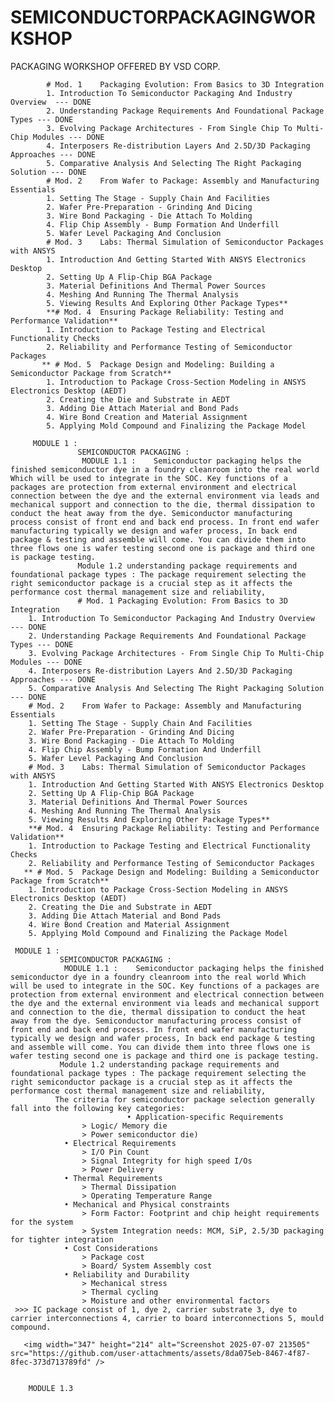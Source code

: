 # SEMICONDUCTORPACKAGINGWORKSHOP
PACKAGING WORKSHOP OFFERED BY VSD CORP.


            # Mod. 1	Packaging Evolution: From Basics to 3D Integration	
	        1. Introduction To Semiconductor Packaging And Industry Overview  --- DONE
	        2. Understanding Package Requirements And Foundational Package Types --- DONE
	        3. Evolving Package Architectures - From Single Chip To Multi-Chip Modules --- DONE
	        4. Interposers Re-distribution Layers And 2.5D/3D Packaging Approaches --- DONE
	        5. Comparative Analysis And Selecting The Right Packaging Solution --- DONE
            # Mod. 2	From Wafer to Package: Assembly and Manufacturing Essentials	
	        1. Setting The Stage - Supply Chain And Facilities
	        2. Wafer Pre-Preparation - Grinding And Dicing
	        3. Wire Bond Packaging - Die Attach To Molding
	        4. Flip Chip Assembly - Bump Formation And Underfill
	        5. Wafer Level Packaging And Conclusion
            # Mod. 3	Labs: Thermal Simulation of Semiconductor Packages with ANSYS
	        1. Introduction And Getting Started With ANSYS Electronics Desktop
	        2. Setting Up A Flip-Chip BGA Package
	        3. Material Definitions And Thermal Power Sources
	        4. Meshing And Running The Thermal Analysis
	        5. Viewing Results And Exploring Other Package Types**
            **# Mod. 4	Ensuring Package Reliability: Testing and Performance Validation**	
	        1. Introduction to Package Testing and Electrical Functionality Checks
	        2. Reliability and Performance Testing of Semiconductor Packages
           ** # Mod. 5	Package Design and Modeling: Building a Semiconductor Package from Scratch**	
	        1. Introduction to Package Cross-Section Modeling in ANSYS Electronics Desktop (AEDT)
	        2. Creating the Die and Substrate in AEDT
	        3. Adding Die Attach Material and Bond Pads
	        4. Wire Bond Creation and Material Assignment
	        5. Applying Mold Compound and Finalizing the Package Model

         MODULE 1 : 
                   SEMICONDUCTOR PACKAGING : 
		            MODULE 1.1 :    Semiconductor packaging helps the finished semiconductor dye in a foundry cleanroom into the real world Which will be used to integrate in the SOC. Key functions of a packages are protection from external environment and electrical connection between the dye and the external environment via leads and mechanical support and connection to the die, thermal dissipation to conduct the heat away from the dye. Semiconductor manufacturing process consist of front end and back end process. In front end wafer manufacturing typically we design and wafer process, In back end package & testing and assemble will come. You can divide them into three flows one is wafer testing second one is package and third one is package testing.
		           Module 1.2 understanding package requirements and foundational package types : The package requirement selecting the right semiconductor package is a crucial step as it affects the performance cost thermal management size and reliability, 
	               # Mod. 1	Packaging Evolution: From Basics to 3D Integration	
        1. Introduction To Semiconductor Packaging And Industry Overview  --- DONE
        2. Understanding Package Requirements And Foundational Package Types --- DONE
        3. Evolving Package Architectures - From Single Chip To Multi-Chip Modules --- DONE
        4. Interposers Re-distribution Layers And 2.5D/3D Packaging Approaches --- DONE
        5. Comparative Analysis And Selecting The Right Packaging Solution --- DONE
        # Mod. 2	From Wafer to Package: Assembly and Manufacturing Essentials	
        1. Setting The Stage - Supply Chain And Facilities
        2. Wafer Pre-Preparation - Grinding And Dicing
        3. Wire Bond Packaging - Die Attach To Molding
        4. Flip Chip Assembly - Bump Formation And Underfill
        5. Wafer Level Packaging And Conclusion
        # Mod. 3	Labs: Thermal Simulation of Semiconductor Packages with ANSYS
        1. Introduction And Getting Started With ANSYS Electronics Desktop
        2. Setting Up A Flip-Chip BGA Package
        3. Material Definitions And Thermal Power Sources
        4. Meshing And Running The Thermal Analysis
        5. Viewing Results And Exploring Other Package Types**
        **# Mod. 4	Ensuring Package Reliability: Testing and Performance Validation**	
        1. Introduction to Package Testing and Electrical Functionality Checks
        2. Reliability and Performance Testing of Semiconductor Packages
       ** # Mod. 5	Package Design and Modeling: Building a Semiconductor Package from Scratch**	
        1. Introduction to Package Cross-Section Modeling in ANSYS Electronics Desktop (AEDT)
        2. Creating the Die and Substrate in AEDT
        3. Adding Die Attach Material and Bond Pads
        4. Wire Bond Creation and Material Assignment
        5. Applying Mold Compound and Finalizing the Package Model

     MODULE 1 : 
               SEMICONDUCTOR PACKAGING : 
	            MODULE 1.1 :    Semiconductor packaging helps the finished semiconductor dye in a foundry cleanroom into the real world Which will be used to integrate in the SOC. Key functions of a packages are protection from external environment and electrical connection between the dye and the external environment via leads and mechanical support and connection to the die, thermal dissipation to conduct the heat away from the dye. Semiconductor manufacturing process consist of front end and back end process. In front end wafer manufacturing typically we design and wafer process, In back end package & testing and assemble will come. You can divide them into three flows one is wafer testing second one is package and third one is package testing.
	           Module 1.2 understanding package requirements and foundational package types : The package requirement selecting the right semiconductor package is a crucial step as it affects the performance cost thermal management size and reliability,
	          The criteria for semiconductor package selection generally fall into the following key categories:
	                          • Application-specific Requirements
					> Logic/ Memory die
					> Power semiconductor die)
				• Electrical Requirements
					> I/O Pin Count
					> Signal Integrity for high speed I/Os
					> Power Delivery
				• Thermal Requirements
					> Thermal Dissipation
					> Operating Temperature Range
				• Mechanical and Physical constraints
					> Form Factor: Footprint and chip height requirements for the system
					> System Integration needs: MCM, SiP, 2.5/3D packaging for tighter integration
				• Cost Considerations
					> Package cost
					> Board/ System Assembly cost
				• Reliability and Durability
					> Mechanical stress
					> Thermal cycling
					> Moisture and other environmental factors
     >>> IC package consist of 1, dye 2, carrier substrate 3, dye to carrier interconnections 4, carrier to board interconnections 5, mould compound.

       <img width="347" height="214" alt="Screenshot 2025-07-07 213505" src="https://github.com/user-attachments/assets/8da075eb-8467-4f87-8fec-373d713789fd" />


        MODULE 1.3 




